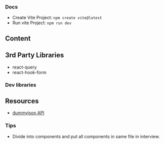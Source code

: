 ### Docs

- Create Vite Project: `npm create vite@latest`
- Run vite Project: `npm run dev`

## Content

## 3rd Party Libraries

- react-query
- react-hook-form

### Dev libraries

## Resources

- [dummyjson API](https://dummyjson.com/docs/products)

### Tips

- Divide into components and put all components in same file in interview.

